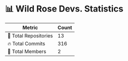 # 📊 Wild Rose Devs. Statistics

| Metric            | Count |
|------------------|------|
| 📂 Total Repositories | 13 |
| 🔥 Total Commits   | 316 |
| 👥 Total Members   | 2 |

